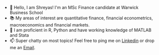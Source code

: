 - 👋 Hello, I am Shreyas! I'm an MSc Finance candidate at Warwick Business School
- 📚 My areas of interest are quantitative finance, financial econometrics, macroeconomics and financial markets.
- 🌱 I am proficient in R, Python and have working knowledge of MATLAB and Stata
- 📫 Super chatty on most topics! Feel free to ping me on [Linkedin](https://www.linkedin.com/in/shreyasurgunde/) or drop me an [Email](mailto:shreyas.urgunde@warwick.ac.uk).
